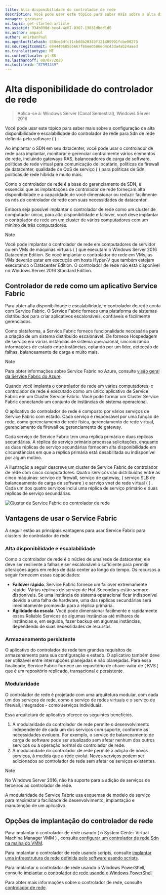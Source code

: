 ```yaml
---
title: Alta disponibilidade do controlador de rede
description: Você pode usar este tópico para saber mais sobre a alta disponibilidade do controlador de rede para SDN (rede definida pelo software) no Windows Server 2016.
manager: grcusanz
ms.topic: get-started-article
ms.assetid: 334b090d-bec4-4e67-8307-13831dbdd1d8
ms.author: anpaul
author: AnirbanPaul
ms.openlocfilehash: 838ce8dfc11cb08b20349f121405991fcbe00270
ms.sourcegitcommit: 68444968565667f86ee0586ed4c43da4ab24aaed
ms.translationtype: MT
ms.contentlocale: pt-BR
ms.lasthandoff: 08/07/2020
ms.locfileid: "87991339"
---
```

# <a name="network-controller-high-availability"></a>Alta disponibilidade do controlador de rede

>Aplica-se a: Windows Server (Canal Semestral), Windows Server 2016

Você pode usar este tópico para saber mais sobre a configuração de alta disponibilidade e escalabilidade do controlador de rede para Sdn de rede definida pelo software \( \) .

Ao implantar o SDN em seu datacenter, você pode usar o controlador de rede para implantar, monitorar e gerenciar centralmente vários elementos de rede, incluindo gateways RAS, balanceadores de carga de software, políticas de rede virtual para comunicação de locatário, políticas de firewall de datacenter, qualidade de QoS de serviço \( \) para políticas de Sdn, políticas de rede híbrida e muito mais.

Como o controlador de rede é a base do gerenciamento de SDN, é essencial que as implantações de controlador de rede forneçam alta disponibilidade e a capacidade de você dimensionar ou reduzir facilmente os nós do controlador de rede com suas necessidades de datacenter.

Embora seja possível implantar o controlador de rede como um cluster de computador único, para alta disponibilidade e failover, você deve implantar o controlador de rede em um cluster de vários computadores com um mínimo de três computadores.

>[!NOTE]
>Você pode implantar o controlador de rede em computadores de servidor ou em VMs de máquinas virtuais \( \) que executam o Windows Server 2016 Datacenter Edition. Se você implantar o controlador de rede em VMs, as VMs deverão estar em execução em hosts Hyper-V que também estejam executando o Datacenter Edition. O controlador de rede não está disponível no Windows Server 2016 Standard Edition.

## <a name="network-controller-as-a-service-fabric-application"></a>Controlador de rede como um aplicativo Service Fabric

Para obter alta disponibilidade e escalabilidade, o controlador de rede conta com Service Fabric. O Service Fabric fornece uma plataforma de sistemas distribuídos para criar aplicativos escalonáveis, confiáveis e facilmente gerenciados.

Como plataforma, a Service Fabric fornece funcionalidade necessária para a criação de um sistema distribuído escalonável. Ele fornece Hospedagem de serviço em várias instâncias de sistema operacional, sincronizando informações de estado entre instâncias, optando por um líder, detecção de falhas, balanceamento de carga e muito mais.

>[!NOTE]
>Para obter informações sobre Service Fabric no Azure, consulte [visão geral da Service Fabric do Azure](/azure/service-fabric/service-fabric-overview).

Quando você implanta o controlador de rede em vários computadores, o controlador de rede é executado como um único aplicativo de Service Fabric em um Cluster Service Fabric. Você pode formar um Cluster Service Fabric conectando um conjunto de instâncias do sistema operacional.

O aplicativo do controlador de rede é composto por vários serviços de Service Fabric com estado. Cada serviço é responsável por uma função de rede, como gerenciamento de rede física, gerenciamento de rede virtual, gerenciamento de firewall ou gerenciamento de gateway.

Cada serviço de Service Fabric tem uma réplica primária e duas réplicas secundárias. A réplica de serviço primário processa solicitações, enquanto as duas réplicas de serviço secundárias fornecem alta disponibilidade em circunstâncias em que a réplica primária está desabilitada ou indisponível por algum motivo.

A ilustração a seguir descreve um cluster de Service Fabric de controlador de rede com cinco computadores. Quatro serviços são distribuídos entre as cinco máquinas: serviço de firewall, serviço de gateway, \( serviço SLB de balanceamento de carga de software \) e serviço vnet de rede virtual \( \) .  Cada um dos quatro serviços inclui uma réplica de serviço primário e duas réplicas de serviço secundárias.

![Cluster de Service Fabric do controlador de rede](../../../media/Network-Controller-HA/Network-Controller-HA.jpg)

## <a name="advantages-of-using-service-fabric"></a>Vantagens de usar o Service Fabric

A seguir estão as principais vantagens para usar Service Fabric para clusters de controlador de rede.

### <a name="high-availability-and-scalability"></a>Alta disponibilidade e escalabilidade

Como o controlador de rede é o núcleo de uma rede de datacenter, ele deve ser resiliente a falhas e ser escalonável o suficiente para permitir alterações ágeis em redes de data center ao longo do tempo. Os recursos a seguir fornecem essas capacidades:

- **Failover rápido**. Service Fabric fornece um failover extremamente rápido. Várias réplicas de serviço de Hot-Secondary estão sempre disponíveis. Se uma instância do sistema operacional ficar indisponível devido a uma falha de hardware, uma das réplicas secundárias será imediatamente promovida para a réplica primária.
- **Agilidade da escala**. Você pode dimensionar facilmente e rapidamente esses Reliable Services de algumas instâncias até milhares de instâncias e, em seguida, fazer backup em algumas instâncias, dependendo de suas necessidades de recursos.

### <a name="persistent-storage"></a>Armazenamento persistente

O aplicativo do controlador de rede tem grandes requisitos de armazenamento para sua configuração e estado. O aplicativo também deve ser utilizável entre interrupções planejadas e não planejadas. Para essa finalidade, Service Fabric fornece um repositório de chave-valor de \( KVS \) que é um repositório replicado, transacional e persistente.

### <a name="modularity"></a>Modularidade

O controlador de rede é projetado com uma arquitetura modular, com cada um dos serviços de rede, como o serviço de redes virtuais e o serviço de firewall, integrados \- como serviços individuais.

Essa arquitetura de aplicativo oferece os seguintes benefícios.

1. A modularidade do controlador de rede permite o desenvolvimento independente de cada um dos serviços com suporte, conforme as necessidades evoluem. Por exemplo, o serviço de balanceamento de carga de software pode ser atualizado sem afetar nenhum dos outros serviços ou a operação normal do controlador de rede.
2. A modularidade do controlador de rede permite a adição de novos serviços, à medida que a rede evolui. Novos serviços podem ser adicionados ao controlador de rede sem afetar os serviços existentes.

>[!NOTE]
>No Windows Server 2016, não há suporte para a adição de serviços de terceiros ao controlador de rede.

A modularidade de Service Fabric usa esquemas de modelo de serviço para maximizar a facilidade de desenvolvimento, implantação e manutenção de um aplicativo.

## <a name="network-controller-deployment-options"></a>Opções de implantação do controlador de rede

Para implantar o controlador de rede usando \( o System Center Virtual Machine Manager VMM \) , consulte [configurar um controlador de rede Sdn na malha do VMM](/system-center/vmm/sdn-controller?view=sc-vmm-2019).

Para implantar o controlador de rede usando scripts, consulte [implantar uma infraestrutura de rede definida pelo software usando scripts](../../deploy/Deploy-a-Software-Defined-Network-infrastructure-using-scripts.md).

Para implantar o controlador de rede usando o Windows PowerShell, consulte [implantar o controlador de rede usando o Windows PowerShell](../../deploy/Deploy-Network-Controller-using-Windows-PowerShell.md)

Para obter mais informações sobre o controlador de rede, consulte [controlador de rede](Network-Controller.md).